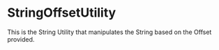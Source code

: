 # StringOffsetUtility
This is the String Utility that manipulates the String based on the Offset provided.

